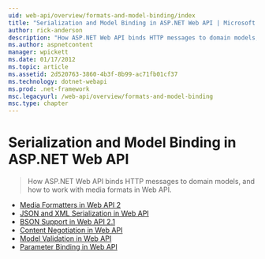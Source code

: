 ```yaml
---
uid: web-api/overview/formats-and-model-binding/index
title: "Serialization and Model Binding in ASP.NET Web API | Microsoft Docs"
author: rick-anderson
description: "How ASP.NET Web API binds HTTP messages to domain models, and how to work with media formats in Web API."
ms.author: aspnetcontent
manager: wpickett
ms.date: 01/17/2012
ms.topic: article
ms.assetid: 2d520763-3860-4b3f-8b99-ac71fb01cf37
ms.technology: dotnet-webapi
ms.prod: .net-framework
msc.legacyurl: /web-api/overview/formats-and-model-binding
msc.type: chapter
---
```

Serialization and Model Binding in ASP.NET Web API
====================
> How ASP.NET Web API binds HTTP messages to domain models, and how to work with media formats in Web API.


- [Media Formatters in Web API 2](media-formatters.md)
- [JSON and XML Serialization in Web API](json-and-xml-serialization.md)
- [BSON Support in Web API 2.1](bson-support-in-web-api-21.md)
- [Content Negotiation in Web API](content-negotiation.md)
- [Model Validation in Web API](model-validation-in-aspnet-web-api.md)
- [Parameter Binding in Web API](parameter-binding-in-aspnet-web-api.md)